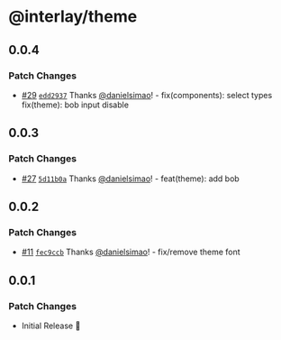 # @interlay/theme

## 0.0.4

### Patch Changes

- [#29](https://github.com/interlay/ui/pull/29) [`edd2937`](https://github.com/interlay/ui/commit/edd2937b2fbe05fd82b33c1e1cada3ed5c76e3db) Thanks [@danielsimao](https://github.com/danielsimao)! - fix(components): select types
  fix(theme): bob input disable

## 0.0.3

### Patch Changes

- [#27](https://github.com/interlay/ui/pull/27) [`5d11b0a`](https://github.com/interlay/ui/commit/5d11b0aa63dd3efa13e16a52f3b267bfa09e45d4) Thanks [@danielsimao](https://github.com/danielsimao)! - feat(theme): add bob

## 0.0.2

### Patch Changes

- [#11](https://github.com/interlay/ui/pull/11) [`fec9ccb`](https://github.com/interlay/ui/commit/fec9ccbdbfbee8fa6bb1d8ebfbb29fa5497fd442) Thanks [@danielsimao](https://github.com/danielsimao)! - fix/remove theme font

## 0.0.1

### Patch Changes

- Initial Release 🎉
